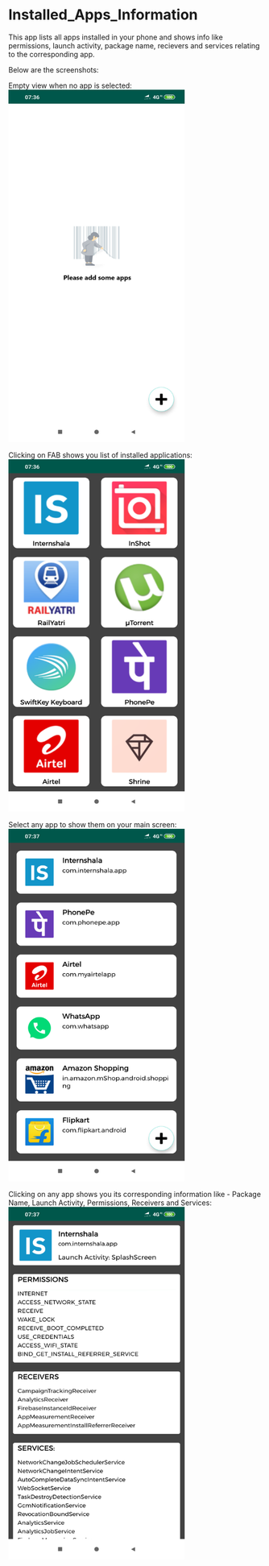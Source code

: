 # Installed_Apps_Information
This app lists all apps installed in your phone and shows info like permissions, launch activity, package name, recievers and services relating to the corresponding app.


Below are the screenshots:

Empty view when no app is selected:
<img src="screenshots/emptyview_screen.png" width="350" height="700">

Clicking on FAB shows you list of installed applications:
<img src="screenshots/list_of_installed_apps_1.png" width="350" height="700">

Select any app to show them on your main screen:
<img src="screenshots/selected_apps.png" width="350" height="700">

Clicking on any app shows you its corresponding information like - Package Name, Launch Activity, Permissions, Receivers and Services:
<img src="screenshots/internshala_app_info.png" width="350" height="700">

